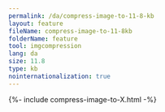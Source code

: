 ```yaml
---
permalink: /da/compress-image-to-11-8-kb
layout: feature
fileName: compress-image-to-11-8kb
folderName: feature
tool: imgcompression
lang: da
size: 11.8
type: kb
nointernationalization: true
---
```

{%- include compress-image-to-X.html -%}
      